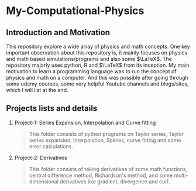 # My-Computational-Physics

## Introduction and Motivation
This repository explore a wide array of physics and math concepts. One key important observation about this repository is, it mainly focuses on physics and math based simulations/programs and also some $\LaTeX$.
The repository majorly uses python, R and $\LaTeX$ from its inception. My main motivation to learn a programming language was to run the concept of physics and math on a computer. And this was possible after going through some udemy courses, some very helpful Youtube channels and blogs/sites, which I will list at the end.

## Projects lists and details

1. Project-1: Series Expansion, Interpolation and Curve fitting
   > This folder consists of python programs on Taylor series, Taylor series expansion, Interpolation, Splines, curve fitting and some error calculations.
3. Project-2: Derivatives
   > This folder consists of taking derivatives of some math functions, central difference method, Richardson's method, and some multi-dimensional derivatives like gradient, divergence and curl. 

 
